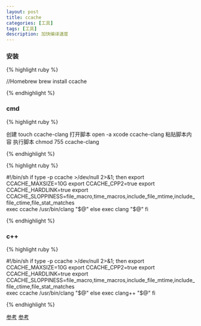 ```yaml
---
layout: post
title: ccache
categories: [工具]
tags: [工具]
description: 加快编译速度
---
```


<h3>安装</h3>


{% highlight ruby %}

//Homebrew
brew install ccache

{% endhighlight %}

<h3>cmd</h3>


{% highlight ruby %}

创建           touch ccache-clang
打开脚本        open -a xcode ccache-clang
粘贴脚本内容
执行脚本        chmod 755 ccache-clang

{% endhighlight %}

{% highlight ruby %}

#!/bin/sh
if type -p ccache >/dev/null 2>&1; then
export CCACHE_MAXSIZE=10G
export CCACHE_CPP2=true
export CCACHE_HARDLINK=true
export 
CCACHE_SLOPPINESS=file_macro,time_macros,include_file_mtime,include_file_ctime,file_stat_matches  
exec ccache /usr/bin/clang "$@"
else
exec clang "$@" 
fi

{% endhighlight %}

<h3>c++</h3>

{% highlight ruby %}

#!/bin/sh
if type -p ccache >/dev/null 2>&1; then
export CCACHE_MAXSIZE=10G
export CCACHE_CPP2=true
export CCACHE_HARDLINK=true
export 
CCACHE_SLOPPINESS=file_macro,time_macros,include_file_mtime,include_file_ctime,file_stat_matches  
exec ccache /usr/bin/clang "$@"
else
exec clang++ "$@" 
fi

{% endhighlight %}


<a href="https://zhuanlan.zhihu.com/p/27584726">参考</a>
<a href="https://www.jianshu.com/p/53b2e3d203a9">参考</a>


